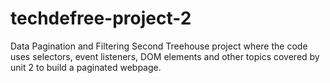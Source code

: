 # techdefree-project-2
 Data Pagination and Filtering
 Second Treehouse project where the code uses selectors, event listeners, DOM elements and other topics covered by unit 2 to build a paginated webpage. 
